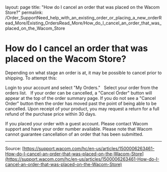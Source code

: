 layout: page
title: "How do I cancel an order that was placed on the Wacom Store?"
permalink: /Order_SupportNeed_help_with_an_existing_order_or_placing_a_new_orderRead_More/Existing_OrdersRead_More/How_do_I_cancel_an_order_that_was_placed_on_the_Wacom_Store

# How do I cancel an order that was placed on the Wacom Store?

Depending on what stage an order is at, it may be possible to cancel prior to shipping. To attempt this:

Login to your account and select "My Orders."  
Select your order from the orders list.  
If your order can be cancelled, a "Cancel Order" button will appear at the top of the order summary page.
If you do not see a "Cancel Order" button then the order has moved past the point of being able to be cancelled. Upon receipt of your product, you may request a return for a full refund of the purchase price within 30 days.



If you placed your order with a guest account. Please contact Wacom support and have your order number available. Please note that Wacom cannot guarantee cancellation of an order that has been submitted.

---
Source: [https://support.wacom.com/hc/en-us/articles/1500006263461-How-do-I-cancel-an-order-that-was-placed-on-the-Wacom-Store](https://support.wacom.com/hc/en-us/articles/1500006263461-How-do-I-cancel-an-order-that-was-placed-on-the-Wacom-Store)
